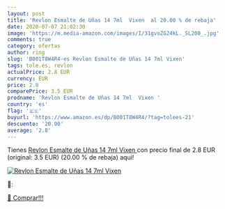 ```yaml
---
layout: post
title: 'Revlon Esmalte de Uñas 14 7ml  Vixen  al 20.00 % de rebaja'
date: 2020-07-07 21:02:30
image: 'https://m.media-amazon.com/images/I/31gvoZG24kL._SL200_.jpg'
comments: true
category: ofertas
author: ring
slug: 'B001T8W4R4-es Revlon Esmalte de Uñas 14 7ml Vixen'
tags: tole.es, revlon
actualPrice: 2.8 EUR
currency: EUR
price: 2.8
comparePrice: 3.5 EUR
prodname: 'Revlon Esmalte de Uñas 14 7ml  Vixen '
country: 'es'
flag: '🇪🇸'
buyurl: 'https://www.amazon.es/dp/B001T8W4R4/?tag=tolees-21'
descuento: '20.00'
average: '2.8'
---
```


Tienes [Revlon Esmalte de Uñas 14 7ml  Vixen ](https://www.amazon.es/dp/B001T8W4R4/?tag=tolees-21) con precio final de  2.8 EUR (original: 3.5 EUR) (20.00 %  de rebaja) aqui!

[![Revlon Esmalte de Uñas 14 7ml  Vixen ](https://m.media-amazon.com/images/I/31gvoZG24kL._SL200_.jpg)](https://www.amazon.es/dp/B001T8W4R4/?tag=tolees-21)

🔎:


[🛒 Comprar!!!](https://www.amazon.es/dp/B001T8W4R4/?tag=tolees-21)
